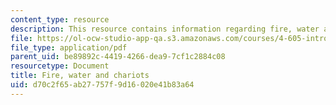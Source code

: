 ```yaml
---
content_type: resource
description: This resource contains information regarding fire, water and chariots.
file: https://ol-ocw-studio-app-qa.s3.amazonaws.com/courses/4-605-introduction-to-the-history-and-theory-of-architecture-spring-2012/d70c2f65ab27757f9d16020e41b83a64_MIT4_605S12_lec10.pdf
file_type: application/pdf
parent_uid: be89892c-4419-4266-dea9-7cf1c2884c08
resourcetype: Document
title: Fire, water and chariots
uid: d70c2f65-ab27-757f-9d16-020e41b83a64
---
```

